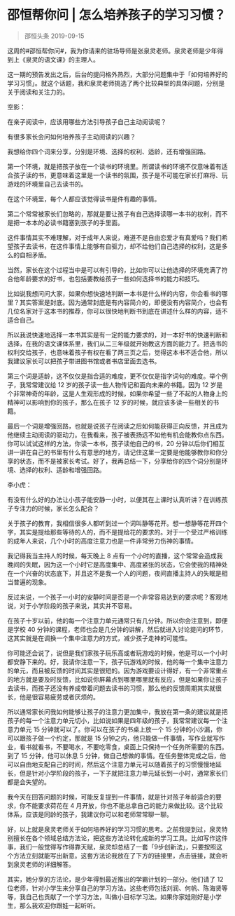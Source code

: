 # 邵恒帮你问 | 怎么培养孩子的学习习惯？
> 邵恒头条
2019-09-15

这周的#邵恒帮你问#，我为你请来的驻场导师是张泉灵老师。泉灵老师是少年得到上《泉灵的语文课》的主理人。

这一期的预告发出之后，后台的提问格外热烈，大部分问题集中于「如何培养好的学习习惯」。就这个话题，我和泉灵老师挑选了两个比较典型的具体问题，分别是关于阅读和关注力的。

空影：

在亲子阅读中，应该用哪些方法引导孩子自己主动阅读呢？

有很多家长会问如何培养孩子主动阅读的兴趣？

我想给你四个词来分享，分别是环境、选择的权利、适龄，还有增强回路。

第一个环境，就是把孩子放在一个读书的环境里。所谓读书的环境不仅意味着有适合孩子读的书，更意味着这里是一个读书的氛围，孩子是不可能在家长打麻将、玩游戏的环境里自己去读书的。

在这个环境里，每个人都应该觉得读书是件有趣的事情。

第二个常常被家长们忽略的，那就是要让孩子有自己选择读哪一本书的权利，而不是把一本本的必读书籍塞到孩子的手里面。

这件事情其实不难理解，对于成年人来说，难道不是自由恋爱才有真爱吗？我们希望孩子去读书，在这件事情上能够有自驱力，却不给他们自己选择的权利，这是多么的自相矛盾。

当然，家长在这个过程当中是可以有引导的，比如你可以让他选择的环境充满了符合他年龄要求的好书，也包括要教给孩子一些如何选择书的能力和技巧。

比如说我想问问大家，如果你想快速地判断一本书是什么样的内容，你会看书的哪里？其实答案是封底。因为通常封底是有内容简介的，即便没有内容简介，也会有几位名家对于这本书的推荐，你可以很快地判断书到底在讲述什么样的内容，适不适合自己。

所以我说快速地选择一本书其实是有一定的能力要求的，对一本好书的快速判断和选择，在我的语文课体系里，我们从二三年级就开始教这方面的能力了。把选书的权利交给孩子，也意味着孩子有权在看了两三页之后，觉得这本书不适合他，所以我建议家长可以把孩子带进图书馆或者书店里面去选书。

第三个词是适龄，这不仅仅是指合适的难度，更不仅仅是指字词句的难度。举个例子，我常常建议给 12 岁的孩子读一些人物传记和面向未来的书籍。因为 12 岁是个非常神奇的年龄，这是人生观形成的时候，如果你希望一些了不起的人物身上的精神可以影响到你的孩子，那么在孩子 12 岁的时候，就应该多读一些相关的书籍。

最后一个词是增强回路，也就是说孩子在阅读之后如何能获得正向反馈，并且成为他继续主动阅读的驱动力。在我看来，孩子被表扬远不如他有机会能教你点东西。你可以试试这样的方法，你读一本书，孩子读他自己的书，20 分钟以后你们相互讲一讲在自己的书里有什么有意思的地方，请记住这里一定要是他能够教你和你分享的状态，而不是被家长考试。好了，我再总结一下，分享给你的四个词分别是环境、选择的权利、适龄和增强回路。

李小虎：

有没有什么好的办法让小孩子能安静一小时，以便其在上课时认真听讲？在训练孩子专注力的时候，家长怎么配合？

关于孩子的教育，我相信很多人都听到过一个词叫静等花开。想一想静等花开四个字，其实是提给那些等待的人的，而不是提给花的要求的。对于一个受过严格训练的成年人来说，几个小时的高度注意力也是一件非常劳力伤神的事情。

我记得我当主持人的时候，每天晚上 8 点有一个小时的直播，这个常常会造成我晚间的失眠，因为这一个小时它是高度集中、高度紧张的状态，它会使我的精神处在一个兴奋的状态底下，并且这不是我一个人的问题，夜间直播主持人的失眠是相当普遍的现象。

反过来说，一个孩子一小时的安静时间是否是一个非常容易达到的要求呢？客观地说，对于小学阶段的孩子来说，其实并不容易。

在孩子十岁以前，他的每一个注意力单元通常只有几分钟。所以你会注意到，即便是学校 40 分钟的课程，老师也会是几分钟的讲解，然后就进入讨论提问的环节，这其实就是在调换一个集中注意力的方式，减少孩子走神的可能性。

你可能还会说了，说但是我们家孩子玩乐高或者玩游戏的时候，他是可以一个小时都安静下来的。好，我请你注意一下，孩子玩游戏的时候，他的每一个集中注意力的单元，而且被反馈的时间其实是很短的。因为游戏要设计得好，有一个非常重点的地方就是要及时反馈，比如说你屏幕点到哪里哪里就有反应，但是如果你让孩子去读书，而孩子还没有养成带着问题去读书的习惯，那么他的反馈周期其实就很长，他是很容易疲劳或者厌烦的。

所以通常家长问我如何能够让孩子的注意力更加集中，我放在第一条的建议就是把孩子的每一个注意力单元切小，比如说如果是四年级的孩子，我常常建议每一个注意力单元 15 分钟就可以了。你可以在孩子的书桌上放一个 15 分钟的小沙漏，你可以跟孩子做一个约定，那就是 15 分钟之内，他只能做一件事情，写作业就写作业，看书就看书，不要喝水，不要吃零食，桌面上只保持一个任务所需要的东西。到了 15 分钟，他可以休息 5 分钟，做自己想做的事情。在任务整体完成之后，他可以自由地支配自己的时间，然后这个注意力单元可以随着孩子的习惯慢慢地延长，但是针对小学阶段的孩子，一下子就把注意力单元延长到一小时，通常家长们都是会失望的。

我今天在回答问题的时候，可能反复提到一件事情，就是针对孩子年龄适合的要求，你不能要求荷花在 4 月开放，你也不能总拿自己的能力来做比较。这个比较体系，应该是同龄的孩子，我建议你可以和老师常常聊一聊。

好，以上就是泉灵老师关于如何培养好的学习习惯的思考。之前我提到过，泉灵特别擅长在各个领域总结方法论，把这些方法论转化成新的学习工具。比如写作这件事，我们一般觉得写作得靠天赋，泉灵却总结了一套「9步创新法」，只要按照这个方法立刻就能写出新意。这套方法论我放在了下方的链接里，点击链接，就会听到泉灵老师的详细解答。

其实，她分享的方法论，是少年得到最近推出的学霸计划的一部分。他们请了 12 位老师，针对小学生来分享自己的学习方法。这些老师包括刘润、何帆、陈海贤等等，我自己也贡献了一个学习方法，叫做小目标学习法。如果你家娃刚好是小学生，那么我欢迎你跟娃一起听听。


